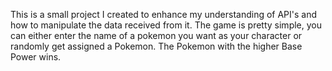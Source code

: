 This is a small project I created to enhance my understanding of API's and how to manipulate the data received from it. The game is pretty simple, you can either enter the name of a pokemon you want as your character or randomly get assigned a Pokemon. The Pokemon with the higher Base Power wins.